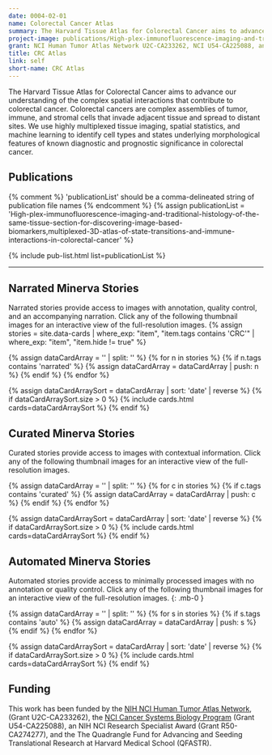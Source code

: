 ```yaml
---
date: 0004-02-01
name: Colorectal Cancer Atlas
summary: The Harvard Tissue Atlas for Colorectal Cancer aims to advance our understanding of the complex spatial interactions that contribute to colorectal cancer. Colorectal cancers are complex assemblies of tumor, immune, and stromal cells that invade adjacent tissue and spread to distant sites. We use highly multiplexed tissue imaging, spatial statistics, and machine learning to identify cell types and states underlying morphological features of known diagnostic and prognostic significance in colorectal cancer. This work is a component of the [Human Tumor Atlas Network](https://humantumoratlas.org/).  
project-image: publications/High-plex-immunofluorescence-imaging-and-traditional-histology-of-the-same-tissue-section-for-discovering-image-based-biomarkers-2.png
grant: NCI Human Tumor Atlas Network U2C-CA233262, NCI U54-CA225088, and the Ludwig Cancer Research Foundation
title: CRC Atlas
link: self
short-name: CRC Atlas
---
```


The Harvard Tissue Atlas for Colorectal Cancer aims to advance our understanding of the complex spatial interactions that contribute to colorectal cancer. Colorectal cancers are complex assemblies of tumor, immune, and stromal cells that invade adjacent tissue and spread to distant sites. We use highly multiplexed tissue imaging, spatial statistics, and machine learning to identify cell types and states underlying morphological features of known diagnostic and prognostic significance in colorectal cancer.



## Publications
{% comment %}
  'publicationList' should be a comma-delineated string of publication file names
{% endcomment %}
{% assign publicationList = 'High-plex-immunofluorescence-imaging-and-traditional-histology-of-the-same-tissue-section-for-discovering-image-based-biomarkers,multiplexed-3D-atlas-of-state-transitions-and-immune-interactions-in-colorectal-cancer' %}

{% include pub-list.html list=publicationList %}

---

## Narrated Minerva Stories
Narrated stories provide access to images with annotation, quality control, and an accompanying narration. Click any of the following thumbnail images for an interactive view of the full-resolution images. 
{%
    assign stories = site.data-cards
    | where_exp: "item", "item.tags contains 'CRC'"
    | where_exp: "item", "item.hide != true"
%}

{% assign dataCardArray = '' | split: '' %}
{% for n in stories %}
  {% if n.tags contains 'narrated' %}
    {% assign dataCardArray = dataCardArray | push: n %}
  {% endif %}
{% endfor %}

{% assign dataCardArraySort = dataCardArray | sort: 'date' | reverse %}
{% if dataCardArraySort.size > 0 %}
  {% include cards.html cards=dataCardArraySort %}
{% endif %}

## Curated Minerva Stories
Curated stories provide access to images with contextual information. Click any of the following thumbnail images for an interactive view of the full-resolution images. 

{% assign dataCardArray = '' | split: '' %}
{% for c in stories %}
  {% if c.tags contains 'curated' %}
    {% assign dataCardArray = dataCardArray | push: c %}
  {% endif %}
{% endfor %}

{% assign dataCardArraySort = dataCardArray | sort: 'date' | reverse %}
{% if dataCardArraySort.size > 0 %}
  {% include cards.html cards=dataCardArraySort %}
{% endif %}

## Automated Minerva Stories
Automated stories provide access to minimally processed images with no annotation or quality control. Click any of the following thumbnail images for an interactive view of the full-resolution images.
{: .mb-0 }
 
{% assign dataCardArray = '' | split: '' %}
{% for s in stories %}
  {% if s.tags contains 'auto' %}
    {% assign dataCardArray = dataCardArray | push: s %}
  {% endif %}
{% endfor %}

{% assign dataCardArraySort = dataCardArray | sort: 'date' | reverse %}
{% if dataCardArraySort.size > 0 %}
  {% include cards.html cards=dataCardArraySort %}
{% endif %}

## Funding
This work has been funded by the [NIH NCI Human Tumor Atlas Network](https://humantumoratlas.org/), (Grant U2C-CA233262), the [NCI Cancer Systems Biology Program](https://csbconsortium.org/) (Grant U54-CA225088), an NIH NCI Research Specialist Award (Grant R50-CA274277), and the The Quadrangle Fund for Advancing and Seeding Translational Research at Harvard Medical School (QFASTR).
